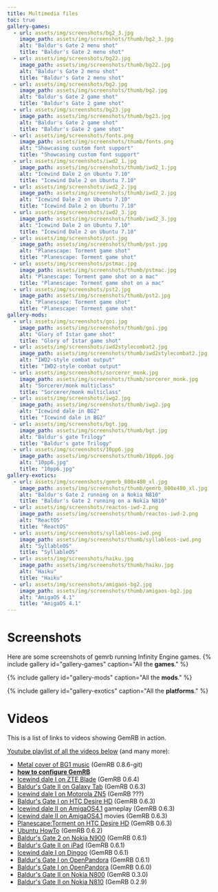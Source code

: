 ```yaml
---
title: Multimedia files
toc: true
gallery-games:
  - url: assets/img/screenshots/bg2_3.jpg
    image_path: assets/img/screenshots/thumb/bg2_3.jpg
    alt: "Baldur's Gate 2 menu shot"
    title: "Baldur's Gate 2 menu shot"
  - url: assets/img/screenshots/bg22.jpg
    image_path: assets/img/screenshots/thumb/bg22.jpg
    alt: "Baldur's Gate 2 menu shot"
    title: "Baldur's Gate 2 menu shot"
  - url: assets/img/screenshots/bg2.jpg
    image_path: assets/img/screenshots/thumb/bg2.jpg
    alt: "Baldur's Gate 2 game shot"
    title: "Baldur's Gate 2 game shot" 
  - url: assets/img/screenshots/bg23.jpg
    image_path: assets/img/screenshots/thumb/bg23.jpg
    alt: "Baldur's Gate 2 game shot"
    title: "Baldur's Gate 2 game shot"
  - url: assets/img/screenshots/fonts.png
    image_path: assets/img/screenshots/thumb/fonts.png
    alt: "Showcasing custom font support"
    title: "Showcasing custom font support"
  - url: assets/img/screenshots/iwd2_1.jpg
    image_path: assets/img/screenshots/thumb/iwd2_1.jpg
    alt: "Icewind Dale 2 on Ubuntu 7.10"
    title: "Icewind Dale 2 on Ubuntu 7.10" 
  - url: assets/img/screenshots/iwd2_2.jpg
    image_path: assets/img/screenshots/thumb/iwd2_2.jpg
    alt: "Icewind Dale 2 on Ubuntu 7.10"
    title: "Icewind Dale 2 on Ubuntu 7.10" 
  - url: assets/img/screenshots/iwd2_3.jpg
    image_path: assets/img/screenshots/thumb/iwd2_3.jpg
    alt: "Icewind Dale 2 on Ubuntu 7.10"
    title: "Icewind Dale 2 on Ubuntu 7.10"
  - url: assets/img/screenshots/pst.jpg
    image_path: assets/img/screenshots/thumb/pst.jpg
    alt: "Planescape: Torment game shot"
    title: "Planescape: Torment game shot" 
  - url: assets/img/screenshots/pstmac.jpg
    image_path: assets/img/screenshots/thumb/pstmac.jpg
    alt: "Planescape: Torment game shot on a mac"
    title: "Planescape: Torment game shot on a mac" 
  - url: assets/img/screenshots/pst2.jpg
    image_path: assets/img/screenshots/thumb/pst2.jpg
    alt: "Planescape: Torment game shot"
    title: "Planescape: Torment game shot"
gallery-mods:
  - url: assets/img/screenshots/goi.jpg
    image_path: assets/img/screenshots/thumb/goi.jpg
    alt: "Glory of Istar game shot"
    title: "Glory of Istar game shot"
  - url: assets/img/screenshots/iwd2stylecombat2.jpg
    image_path: assets/img/screenshots/thumb/iwd2stylecombat2.jpg
    alt: "IWD2-style combat output"
    title: "IWD2-style combat output"
  - url: assets/img/screenshots/sorcerer_monk.jpg
    image_path: assets/img/screenshots/thumb/sorcerer_monk.jpg
    alt: "Sorcerer/monk multiclass"
    title: "Sorcerer/monk multiclass"
  - url: assets/img/screenshots/iwg2.jpg
    image_path: assets/img/screenshots/thumb/iwg2.jpg
    alt: "Icewind dale in BG2"
    title: "Icewind dale in BG2" 
  - url: assets/img/screenshots/bgt.jpg
    image_path: assets/img/screenshots/thumb/bgt.jpg
    alt: "Baldur's gate Trilogy"
    title: "Baldur's gate Trilogy"
  - url: assets/img/screenshots/10pp6.jpg
    image_path: assets/img/screenshots/thumb/10pp6.jpg
    alt: "10pp6.jpg"
    title: "10pp6.jpg"
gallery-exotics:
  - url: assets/img/screenshots/gemrb_800x480_xl.jpg
    image_path: assets/img/screenshots/thumb/gemrb_800x480_xl.jpg
    alt: "Baldur's Gate 2 running on a Nokia N810"
    title: "Baldur's Gate 2 running on a Nokia N810"
  - url: assets/img/screenshots/reactos-iwd-2.png
    image_path: assets/img/screenshots/thumb/reactos-iwd-2.png
    alt: "ReactOS"
    title: "ReactOS" 
  - url: assets/img/screenshots/syllableos-iwd.png
    image_path: assets/img/screenshots/thumb/syllableos-iwd.png
    alt: "SyllableOS"
    title: "SyllableOS"
  - url: assets/img/screenshots/haiku.jpg
    image_path: assets/img/screenshots/thumb/haiku.jpg
    alt: "Haiku"
    title: "Haiku"
  - url: assets/img/screenshots/amigaos-bg2.jpg
    image_path: assets/img/screenshots/thumb/amigaos-bg2.jpg
    alt: "AmigaOS 4.1"
    title: "AmigaOS 4.1"
---
```


# Screenshots

Here are some screenshots of gemrb running Infinity Engine games.
{% include gallery id="gallery-games" caption="All the **games**." %}

{% include gallery id="gallery-mods" caption="All the **mods**." %}

<a name="exotic-platforms"> </a>
{% include gallery id="gallery-exotics" caption="All the **platforms**." %}

# Videos

This is a list of links to videos showing GemRB in action.

[Youtube playlist of all the videos
below](http://www.youtube.com/view_play_list?p=0AE43FB55973C06A) (and many
more):

  - [Metal cover of BG1 music](https://www.youtube.com/watch?v=GcHZfunvL-o) (GemRB 0.8.6-git)
  - **[how to configure
    GemRB](http://www.youtube.com/watch?v=32BZouraDPM&list=PL0AE43FB55973C06A&index=23&feature=plpp_video)**
  - [Icewind dale I on ZTE
    Blade](http://www.youtube.com/watch?v=oOkSFeKa8Ls) (GemRB 0.6.4)
  - [Baldur's Gate II on Galaxy
    Tab](http://www.youtube.com/watch?v=dipyrMZBOSY) (GemRB 0.6.3)
  - [Icewind dale I on Motorola
    ZN5](http://www.youtube.com/watch?v=Ru-m2BGrnsc) (GemRB ???)
  - [Baldur's Gate I on HTC Desire
    HD](http://www.youtube.com/watch?v=RQIldenURrQ) (GemRB 0.6.3)
  - [Icewind dale II on
    AmigaOS4.1](http://www.youtube.com/watch?v=GEjqOytOoL4) gameplay
    (GemRB 0.6.3)
  - [Icewind dale II on
    AmigaOS4.1](http://www.youtube.com/watch?v=69tLh-1XB6I) movies
    (GemRB 0.6.3)
  - [Planescape:Torment on HTC Desire
    HD](http://www.youtube.com/watch?v=etjutJfUiXc) (GemRB 0.6.3)
  - [Ubuntu HowTo](http://www.youtube.com/watch?v=f4DgDTRf_Sk) (GemRB
    0.6.2)
  - [Baldur's Gate 2 on Nokia
    N900](http://www.youtube.com/watch?v=Uo5qLyVlHGU) (GemRB 0.6.1)
  - [Baldur's Gate II on
    iPad](http://www.youtube.com/watch?v=HZb5yg0_w18) (GemRB 0.6.1)
  - [Icewind dale I on
    Dingoo](http://www.youtube.com/watch?v=nFlQCSmX67s) (GemRB 0.6.1)
  - [Baldur's Gate I on
    OpenPandora](http://www.youtube.com/watch?v=EnQe5KlqGPg) (GemRB
    0.6.1)
  - [Baldur's Gate I on
    OpenPandora](http://www.youtube.com/watch?v=AYX0wAL6WAI) (GemRB
    0.6.0)
  - [Baldur's Gate II on Nokia
    N800](http://www.youtube.com/watch?v=icyAgs3dFqU) (GemRB 0.3.0)
  - [Baldur's Gate II on Nokia
    N810](http://www.youtube.com/watch?v=UUwUDoC3vc4) (GemRB 0.2.9)
